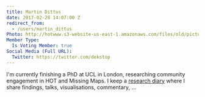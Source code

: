 ```yaml
---
title: Martin Dittus
date: 2017-02-28 14:07:00 Z
redirect_from:
  - /users/martin_dittus
Photo: http://hotwww.s3-website-us-east-1.amazonaws.com/files/old/pictures/picture-374-1488815016.jpg
Member Type:
  Is Voting Member: true
Social Media (Full URL):
  Twitter: https://twitter.com/dekstop
---
```


<p>I'm currently finishing a PhD at UCL in London, researching community engagement in HOT and Missing Maps. I keep a <a href="https://www.openstreetmap.org/user/dekstop/diary">research diary</a>&nbsp;where I share findings, talks, visualisations, commentary, ...</p>

